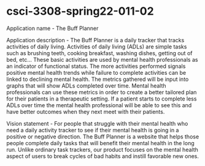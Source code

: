 # csci-3308-spring22-011-02
Application name - The Buff Planner

Application description - The Buff Planner is a daily tracker that tracks activities of daily living. Activities of daily living (ADLs) are simple tasks such as brushing teeth, cooking breakfast, washing dishes, getting out of bed, etc…  These basic activities are used by mental health professionals as an indicator of functional status. The more activities performed signals positive mental health trends while failure to complete activities can be linked to declining mental health. 
The metrics gathered will be input into graphs that will show ADLs completed over time. Mental health professionals can use these metrics in order to create a better tailored plan for their patients in a therapeutic setting. If a patient starts to complete less ADLs over time the mental health professional will be able to see this and have better outcomes when they next meet with their patients.

Vision statement - For people that struggle with their mental health who need a daily activity tracker to see if their mental health is going in a positive or negative direction. The Buff Planner is a website that helps those people complete daily tasks that will benefit their mental health in the long run. Unlike ordinary task trackers, our product focuses on the mental health aspect of users to break cycles of bad habits and instill favorable new ones.
